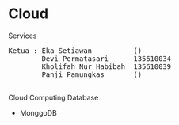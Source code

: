 # Cloud
Services
<pre>
Ketua : Eka Setiawan          ()
        Devi Permatasari      135610034
        Kholifah Nur Habibah  135610039
        Panji Pamungkas       ()
        </pre>
Cloud Computing
Database 
- MonggoDB
